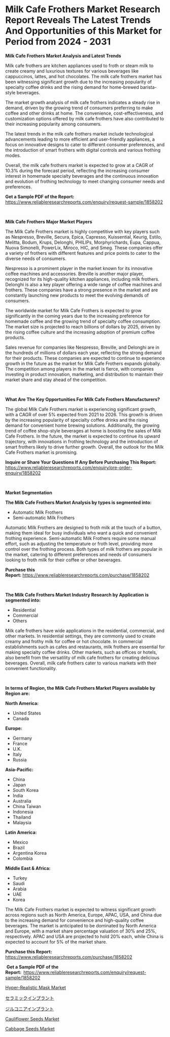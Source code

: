 <p><h1>Milk Cafe Frothers Market Research Report Reveals The Latest Trends And Opportunities of this Market for Period from 2024 - 2031</h1></p><p><strong>Milk Cafe Frothers Market Analysis and Latest Trends</strong></p>
<p><p>Milk cafe frothers are kitchen appliances used to froth or steam milk to create creamy and luxurious textures for various beverages like cappuccinos, lattes, and hot chocolates. The milk cafe frothers market has been witnessing significant growth due to the increasing popularity of specialty coffee drinks and the rising demand for home-brewed barista-style beverages.</p><p>The market growth analysis of milk cafe frothers indicates a steady rise in demand, driven by the growing trend of consumers preferring to make coffee and other drinks at home. The convenience, cost-effectiveness, and customization options offered by milk cafe frothers have also contributed to their increasing popularity among consumers.</p><p>The latest trends in the milk cafe frothers market include technological advancements leading to more efficient and user-friendly appliances, a focus on innovative designs to cater to different consumer preferences, and the introduction of smart frothers with digital controls and various frothing modes.</p><p>Overall, the milk cafe frothers market is expected to grow at a CAGR of 10.3% during the forecast period, reflecting the increasing consumer interest in homemade specialty beverages and the continuous innovation and evolution of frothing technology to meet changing consumer needs and preferences.</p></p>
<p><strong>Get a Sample PDF of the Report:&nbsp;</strong> <a href="https://www.reliableresearchreports.com/enquiry/request-sample/1858202">https://www.reliableresearchreports.com/enquiry/request-sample/1858202</a></p>
<p>&nbsp;</p>
<p><strong>Milk Cafe Frothers Major Market Players</strong></p>
<p><p>The Milk Cafe Frothers market is highly competitive with key players such as Nespresso, Breville, Secura, Epica, Capresso, Kuissential, Keurig, Estilo, Melitta, Bodum, Krups, Delonghi, PHILIPs, Morphyrichards, Eupa, Cappua, Nuova Simonelli, PowerLix, Miroco, HIC, and Smeg. These companies offer a variety of frothers with different features and price points to cater to the diverse needs of consumers.</p><p>Nespresso is a prominent player in the market known for its innovative coffee machines and accessories. Breville is another major player, recognized for its high-quality kitchen appliances, including milk frothers. Delonghi is also a key player offering a wide range of coffee machines and frothers. These companies have a strong presence in the market and are constantly launching new products to meet the evolving demands of consumers.</p><p>The worldwide market for Milk Cafe Frothers is expected to grow significantly in the coming years due to the increasing preference for homemade coffee and the growing trend of specialty coffee consumption. The market size is projected to reach billions of dollars by 2025, driven by the rising coffee culture and the increasing adoption of premium coffee products.</p><p>Sales revenue for companies like Nespresso, Breville, and Delonghi are in the hundreds of millions of dollars each year, reflecting the strong demand for their products. These companies are expected to continue to experience growth in the future as the market for Milk Cafe Frothers expands globally. The competition among players in the market is fierce, with companies investing in product innovation, marketing, and distribution to maintain their market share and stay ahead of the competition.</p></p>
<p>&nbsp;</p>
<p><strong>What Are The Key Opportunities For Milk Cafe Frothers Manufacturers?</strong></p>
<p><p>The global Milk Cafe Frothers market is experiencing significant growth, with a CAGR of over 5% expected from 2021 to 2026. This growth is driven by the increasing popularity of specialty coffee drinks and the rising demand for convenient home brewing solutions. Additionally, the growing trend of coffee shop-style beverages at home is boosting the sales of Milk Cafe Frothers. In the future, the market is expected to continue its upward trajectory, with innovations in frothing technology and the introduction of smart frothers likely to drive further growth. Overall, the outlook for the Milk Cafe Frothers market is promising.</p></p>
<p><strong>Inquire or Share Your Questions If Any Before Purchasing This Report:</strong> <a href="https://www.reliableresearchreports.com/enquiry/pre-order-enquiry/1858202">https://www.reliableresearchreports.com/enquiry/pre-order-enquiry/1858202</a></p>
<p>&nbsp;</p>
<p><strong>Market Segmentation</strong></p>
<p><strong>The Milk Cafe Frothers Market Analysis by types is segmented into:</strong></p>
<p><ul><li>Automatic Milk Frothers</li><li>Semi-automatic Milk Frothers</li></ul></p>
<p><p>Automatic Milk Frothers are designed to froth milk at the touch of a button, making them ideal for busy individuals who want a quick and convenient frothing experience. Semi-automatic Milk Frothers require some manual effort, such as adjusting the temperature or froth level, providing more control over the frothing process. Both types of milk frothers are popular in the market, catering to different preferences and needs of consumers looking to froth milk for their coffee or other beverages.</p></p>
<p><strong>Purchase this Report:&nbsp;</strong><a href="https://www.reliableresearchreports.com/purchase/1858202">https://www.reliableresearchreports.com/purchase/1858202</a></p>
<p>&nbsp;</p>
<p><strong>The Milk Cafe Frothers Market Industry Research by Application is segmented into:</strong></p>
<p><ul><li>Residential</li><li>Commercial</li><li>Others</li></ul></p>
<p><p>Milk cafe frothers have wide applications in the residential, commercial, and other markets. In residential settings, they are commonly used to create creamy and frothy milk for coffee or hot chocolate. In commercial establishments such as cafes and restaurants, milk frothers are essential for making specialty coffee drinks. Other markets, such as offices or hotels, also benefit from the versatility of milk cafe frothers for creating delicious beverages. Overall, milk cafe frothers cater to various markets with their convenient functionality.</p></p>
<p>&nbsp;</p>
<p><strong>In terms of Region, the Milk Cafe Frothers Market Players available by Region are:</strong></p>
<p>
    <p> <strong> North America: </strong>
        <ul>
            <li>United States</li>
            <li>Canada</li>
        </ul>
        </p> 
    <p> <strong> Europe: </strong>
        <ul>
            <li>Germany</li>
            <li>France</li>
            <li>U.K.</li>
            <li>Italy</li>
            <li>Russia</li>
        </ul>
        </p> 
    <p> <strong> Asia-Pacific: </strong>
        <ul>
            <li>China</li>
            <li>Japan</li>
            <li>South Korea</li>
            <li>India</li>
            <li>Australia</li>
            <li>China Taiwan</li>
            <li>Indonesia</li>
            <li>Thailand</li>
            <li>Malaysia</li>
        </ul>
        </p> 
    <p> <strong> Latin America: </strong>
        <ul>
            <li>Mexico</li>
            <li>Brazil</li>
            <li>Argentina Korea</li>
            <li>Colombia</li>
        </ul>
        </p> 
    <p> <strong> Middle East & Africa: </strong>
        <ul>
            <li>Turkey</li>
            <li>Saudi</li>
            <li>Arabia</li>
            <li>UAE</li>
            <li>Korea</li>
        </ul>
    </p>
    </p>
<p><p>The Milk Cafe Frothers market is expected to witness significant growth across regions such as North America, Europe, APAC, USA, and China due to the increasing demand for convenience and high-quality coffee beverages. The market is anticipated to be dominated by North America and Europe, with a market share percentage valuation of 30% and 25%, respectively. APAC and USA are projected to hold 20% each, while China is expected to account for 5% of the market share.</p></p>
<p><strong>Purchase this Report: </strong><a href="https://www.reliableresearchreports.com/purchase/1858202">https://www.reliableresearchreports.com/purchase/1858202</a></p>
<p>&nbsp;<strong>Get a Sample PDF of the Report:&nbsp;&nbsp;</strong><a href="https://www.reliableresearchreports.com/enquiry/request-sample/1858202">https://www.reliableresearchreports.com/enquiry/request-sample/1858202</a></p>
<p><strong></strong></p>
<p><p><a href="https://github.com/brentleyjimmiealvaradoz4l1rea/Market-Research-Report-List-1/blob/main/hyper-realistic-mask-market.md">Hyper-Realistic Mask Market</a></p><p><a href="https://github.com/gfggqjbfys368009/Market-Research-Report-List-1/blob/main/97658727955.md">セラミックインプラント</a></p><p><a href="https://github.com/vlcostes/Market-Research-Report-List-1/blob/main/93439357956.md">ジルコニアインプラント</a></p><p><a href="https://issuu.com/reportprime-2/docs/cauliflower-seeds-market-size-2030.pptx">Cauliflower Seeds Market</a></p><p><a href="https://issuu.com/reportprime-2/docs/cabbage-seeds-market-size-2030.pptx">Cabbage Seeds Market</a></p></p>